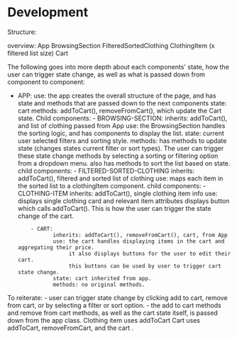 # Development


Structure:

overview:
    App
       BrowsingSection
           FilteredSortedClothing
                ClothingItem (x filtered list size)
       Cart

The following goes into more depth about each components' state, how the user can trigger state change,
 as well as what is passed down from component to component:

 - APP:
     use: the app creates the overall structure of the page, and has state and methods that are passed down
          to the next components
     state: cart
     methods: addToCart(), removeFromCart(), which update the Cart state.
     Child components:
           - BROWSING-SECTION:
                  inherits: addToCart(), and list of clothing passed from App
                  use: the BrowsingSection handles the sorting logic, and has components to display the list.
                  state: current user selected filters and sorting style.
                  methods: has methods to update state (changes states current filter or sort types).
                           The user can trigger these state change methods by selecting a sorting
                            or filtering option from a dropdown menu.
                            also has methods to sort the list based on state.
                  child components:
                        - FILTERED-SORTED-CLOTHING
                                inherits: addToCart(), filtered and sorted list of clothing
                                use: maps each item in the sorted list to a clothingItem component.
                                child components:
                                     - CLOTHING-ITEM
                                            inherits: addToCart(), single clothing item info
                                            use: displays single clothing card and relevant item attributes
                                                 displays button which calls addToCart(). This is how the user
                                                 can trigger the state change of the cart.


           - CART:
                  inherits: addToCart(), removeFromCart(), cart, from App
                  use: the cart handles displaying items in the cart and aggregating their price.
                       it also displays buttons for the user to edit their cart.
                       this buttons can be used by user to trigger cart state change.
                  state: cart inherited from app.
                  methods: no original methods.


To reiterate:
     - user can trigger state change by clicking add to cart, remove from cart, or by selecting a filter
     or sort option.
      - the add to cart methods and remove from cart methods, as well as the cart state itself, is passed down from
        the app class.
        Clothing item uses addToCart
        Cart uses addToCart, removeFromCart, and the cart .
